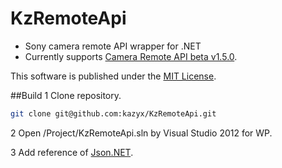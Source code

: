 KzRemoteApi
=============
- Sony camera remote API wrapper for .NET
- Currently supports [Camera Remote API beta v1.5.0](https://developer.sony.com/develop/cameras/).

This software is published under the [MIT License](http://opensource.org/licenses/mit-license.php).

##Build
1 Clone repository.

``` bash
git clone git@github.com:kazyx/KzRemoteApi.git
```

2 Open /Project/KzRemoteApi.sln by Visual Studio 2012 for WP.

3 Add reference of [Json.NET](https://github.com/JamesNK/Newtonsoft.Json).
